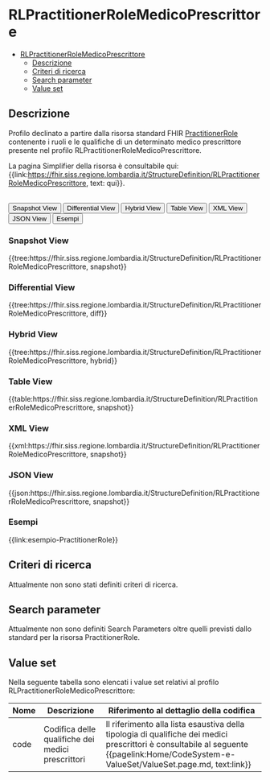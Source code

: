 # RLPractitionerRoleMedicoPrescrittore

- [RLPractitionerRoleMedicoPrescrittore](#rlpractitionerrolemedicoprescrittore)
  - [Descrizione](#descrizione)
  - [Criteri di ricerca](#criteri-di-ricerca)
  - [Search parameter](#search-parameter)
  - [Value set](#value-set)

## Descrizione

Profilo declinato a partire dalla risorsa standard FHIR [PractitionerRole](http://hl7.org/fhir/R4/practitionerrole.html) contenente i ruoli e le qualifiche di un determinato medico prescrittore presente nel profilo RLPractitionerRoleMedicoPrescrittore.

La pagina Simplifier della risorsa è consultabile qui: {{link:https://fhir.siss.regione.lombardia.it/StructureDefinition/RLPractitionerRoleMedicoPrescrittore, text: qui}}.

<br>
<div class="tab">
 <button class="tablinks active" onclick="openTab(event, 'Snapshot View')">Snapshot View</button>
  <button class="tablinks" onclick="openTab(event, 'Differential View')">Differential View</button>
  <button class="tablinks" onclick="openTab(event, 'Hybrid View')">Hybrid View</button>
   <button class="tablinks" onclick="openTab(event, 'Table View')">Table View</button>
   <button class="tablinks" onclick="openTab(event, 'XML View')">XML View</button>
  <button class="tablinks" onclick="openTab(event, 'JSON View')">JSON View</button>
  <button class="tablinks" onclick="openTab(event, 'Esempi')">Esempi</button>
</div>

<div id="Snapshot View" class="tabcontent" style="display:block">
  <h3>Snapshot View</h3>
{{tree:https://fhir.siss.regione.lombardia.it/StructureDefinition/RLPractitionerRoleMedicoPrescrittore, snapshot}}
</div>

<div id="Differential View" class="tabcontent">
  <h3>Differential View</h3>
{{tree:https://fhir.siss.regione.lombardia.it/StructureDefinition/RLPractitionerRoleMedicoPrescrittore, diff}}
</div>

<div id="Hybrid View" class="tabcontent">
  <h3>Hybrid View</h3>
{{tree:https://fhir.siss.regione.lombardia.it/StructureDefinition/RLPractitionerRoleMedicoPrescrittore, hybrid}}
</div>

<div id="Table View" class="tabcontent">
  <h3>Table View</h3>
{{table:https://fhir.siss.regione.lombardia.it/StructureDefinition/RLPractitionerRoleMedicoPrescrittore, snapshot}}
</div>

<div id="XML View" class="tabcontent">
  <h3>XML View</h3>
{{xml:https://fhir.siss.regione.lombardia.it/StructureDefinition/RLPractitionerRoleMedicoPrescrittore, snapshot}}
</div>

<div id="JSON View" class="tabcontent">
  <h3>JSON View</h3>
{{json:https://fhir.siss.regione.lombardia.it/StructureDefinition/RLPractitionerRoleMedicoPrescrittore, snapshot}}
</div>

<div id="Esempi" class="tabcontent">
  <h3>Esempi</h3>
{{link:esempio-PractitionerRole}}
<br>
</div>

<!-- ===================================================FINE SEZIONE=================================================== -->

## Criteri di ricerca

Attualmente non sono stati definiti criteri di ricerca.

<!-- ===================================================FINE SEZIONE=================================================== -->

## Search parameter

Attualmente non sono definiti Search Parameters oltre quelli previsti dallo standard per la risorsa PractitionerRole.

<!-- ===================================================FINE SEZIONE=================================================== -->

## Value set

Nella seguente tabella sono elencati i value set relativi al profilo RLPractitionerRoleMedicoPrescrittore:

| Nome | Descrizione | Riferimento al dettaglio della codifica |
|---|---|---|
| code | Codifica delle qualifiche dei medici prescrittori | Il riferimento alla lista esaustiva della tipologia di qualifiche dei medici prescrittori è consultabile al seguente {{pagelink:Home/CodeSystem-e-ValueSet/ValueSet.page.md, text:link}} |